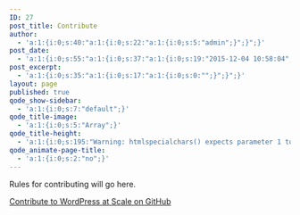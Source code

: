 ```yaml
---
ID: 27
post_title: Contribute
author:
  - 'a:1:{i:0;s:40:"a:1:{i:0;s:22:"a:1:{i:0;s:5:"admin";}";}";}'
post_date:
  - 'a:1:{i:0;s:55:"a:1:{i:0;s:37:"a:1:{i:0;s:19:"2015-12-04 10:58:04";}";}";}'
post_excerpt:
  - 'a:1:{i:0;s:35:"a:1:{i:0;s:17:"a:1:{i:0;s:0:"";}";}";}'
layout: page
published: true
qode_show-sidebar:
  - 'a:1:{i:0;s:7:"default";}'
qode_title-image:
  - 'a:1:{i:0;s:5:"Array";}'
qode_title-height:
  - 'a:1:{i:0;s:195:"Warning: htmlspecialchars() expects parameter 1 to be string, array given in /srv/bindings/37fb02e198e441baa11ec65580c9840c/code/wp-content/themes/bridge/framework/lib/qode.layout.php on line 512";}'
qode_animate-page-title:
  - 'a:1:{i:0;s:2:"no";}'
---
```

Rules for contributing will go here.

<a class="long-box" href="https://github.com/pantheon-systems/wpas">Contribute to WordPress at Scale on GitHub</a>  